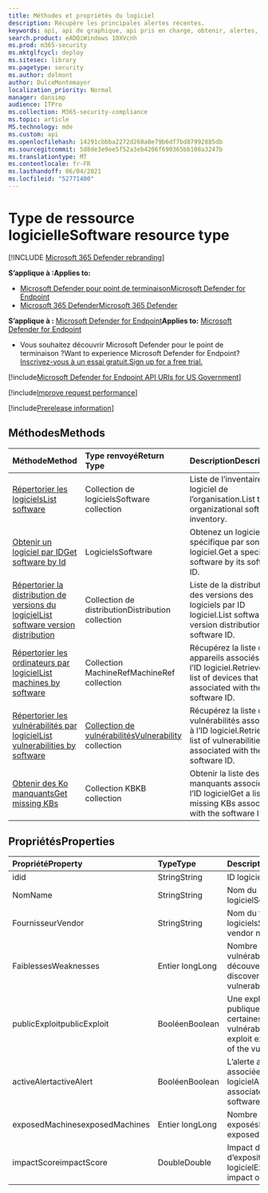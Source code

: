 ```yaml
---
title: Méthodes et propriétés du logiciel
description: Récupère les principales alertes récentes.
keywords: api, api de graphique, api pris en charge, obtenir, alertes, récent
search.product: eADQiWindows 10XVcnh
ms.prod: m365-security
ms.mktglfcycl: deploy
ms.sitesec: library
ms.pagetype: security
ms.author: dolmont
author: DulceMontemayor
localization_priority: Normal
manager: dansimp
audience: ITPro
ms.collection: M365-security-compliance
ms.topic: article
MS.technology: mde
ms.custom: api
ms.openlocfilehash: 14291cbbba2272d268a8e79b6df7bd87992885db
ms.sourcegitcommit: 5d8de3e9ee5f52a3eb4206f690365bb108a3247b
ms.translationtype: MT
ms.contentlocale: fr-FR
ms.lasthandoff: 06/04/2021
ms.locfileid: "52771400"
---
```

# <a name="software-resource-type"></a><span data-ttu-id="25a34-104">Type de ressource logicielle</span><span class="sxs-lookup"><span data-stu-id="25a34-104">Software resource type</span></span>

[!INCLUDE [Microsoft 365 Defender rebranding](../../includes/microsoft-defender.md)]

<span data-ttu-id="25a34-105">**S’applique à :**</span><span class="sxs-lookup"><span data-stu-id="25a34-105">**Applies to:**</span></span>
- [<span data-ttu-id="25a34-106">Microsoft Defender pour point de terminaison</span><span class="sxs-lookup"><span data-stu-id="25a34-106">Microsoft Defender for Endpoint</span></span>](https://go.microsoft.com/fwlink/p/?linkid=2154037)
- [<span data-ttu-id="25a34-107">Microsoft 365 Defender</span><span class="sxs-lookup"><span data-stu-id="25a34-107">Microsoft 365 Defender</span></span>](https://go.microsoft.com/fwlink/?linkid=2118804)

<span data-ttu-id="25a34-108">**S’applique à :** [Microsoft Defender for Endpoint](https://go.microsoft.com/fwlink/?linkid=2154037)</span><span class="sxs-lookup"><span data-stu-id="25a34-108">**Applies to:** [Microsoft Defender for Endpoint](https://go.microsoft.com/fwlink/?linkid=2154037)</span></span>

- <span data-ttu-id="25a34-109">Vous souhaitez découvrir Microsoft Defender pour le point de terminaison ?</span><span class="sxs-lookup"><span data-stu-id="25a34-109">Want to experience Microsoft Defender for Endpoint?</span></span> [<span data-ttu-id="25a34-110">Inscrivez-vous à un essai gratuit.</span><span class="sxs-lookup"><span data-stu-id="25a34-110">Sign up for a free trial.</span></span>](https://www.microsoft.com/microsoft-365/windows/microsoft-defender-atp?ocid=docs-wdatp-exposedapis-abovefoldlink)

[!include[Microsoft Defender for Endpoint API URIs for US Government](../../includes/microsoft-defender-api-usgov.md)]

[!include[Improve request performance](../../includes/improve-request-performance.md)]


[!include[Prerelease information](../../includes/prerelease.md)]

## <a name="methods"></a><span data-ttu-id="25a34-111">Méthodes</span><span class="sxs-lookup"><span data-stu-id="25a34-111">Methods</span></span>

<span data-ttu-id="25a34-112">Méthode</span><span class="sxs-lookup"><span data-stu-id="25a34-112">Method</span></span> |<span data-ttu-id="25a34-113">Type renvoyé</span><span class="sxs-lookup"><span data-stu-id="25a34-113">Return Type</span></span> |<span data-ttu-id="25a34-114">Description</span><span class="sxs-lookup"><span data-stu-id="25a34-114">Description</span></span>
:---|:---|:---
[<span data-ttu-id="25a34-115">Répertorier les logiciels</span><span class="sxs-lookup"><span data-stu-id="25a34-115">List software</span></span>](get-software.md) | <span data-ttu-id="25a34-116">Collection de logiciels</span><span class="sxs-lookup"><span data-stu-id="25a34-116">Software collection</span></span> | <span data-ttu-id="25a34-117">Liste de l’inventaire logiciel de l’organisation.</span><span class="sxs-lookup"><span data-stu-id="25a34-117">List the organizational software inventory.</span></span>
[<span data-ttu-id="25a34-118">Obtenir un logiciel par ID</span><span class="sxs-lookup"><span data-stu-id="25a34-118">Get software by Id</span></span>](get-software-by-id.md) | <span data-ttu-id="25a34-119">Logiciels</span><span class="sxs-lookup"><span data-stu-id="25a34-119">Software</span></span> | <span data-ttu-id="25a34-120">Obtenez un logiciel spécifique par son ID logiciel.</span><span class="sxs-lookup"><span data-stu-id="25a34-120">Get a specific software by its software ID.</span></span>
[<span data-ttu-id="25a34-121">Répertorier la distribution de versions du logiciel</span><span class="sxs-lookup"><span data-stu-id="25a34-121">List software version distribution</span></span>](get-software-ver-distribution.md)| <span data-ttu-id="25a34-122">Collection de distribution</span><span class="sxs-lookup"><span data-stu-id="25a34-122">Distribution collection</span></span> | <span data-ttu-id="25a34-123">Liste de la distribution des versions des logiciels par ID logiciel.</span><span class="sxs-lookup"><span data-stu-id="25a34-123">List software version distribution by software ID.</span></span>
[<span data-ttu-id="25a34-124">Répertorier les ordinateurs par logiciel</span><span class="sxs-lookup"><span data-stu-id="25a34-124">List machines by software</span></span>](get-machines-by-software.md)| <span data-ttu-id="25a34-125">Collection MachineRef</span><span class="sxs-lookup"><span data-stu-id="25a34-125">MachineRef collection</span></span> | <span data-ttu-id="25a34-126">Récupérez la liste des appareils associés à l’ID logiciel.</span><span class="sxs-lookup"><span data-stu-id="25a34-126">Retrieve a list of devices that are associated with the software ID.</span></span>
[<span data-ttu-id="25a34-127">Répertorier les vulnérabilités par logiciel</span><span class="sxs-lookup"><span data-stu-id="25a34-127">List vulnerabilities by software</span></span>](get-vuln-by-software.md) | <span data-ttu-id="25a34-128">[Collection de vulnérabilités](vulnerability.md)</span><span class="sxs-lookup"><span data-stu-id="25a34-128">[Vulnerability](vulnerability.md) collection</span></span> | <span data-ttu-id="25a34-129">Récupérez la liste des vulnérabilités associées à l’ID logiciel.</span><span class="sxs-lookup"><span data-stu-id="25a34-129">Retrieve a list of vulnerabilities associated with the software ID.</span></span>
[<span data-ttu-id="25a34-130">Obtenir des Ko manquants</span><span class="sxs-lookup"><span data-stu-id="25a34-130">Get missing KBs</span></span>](get-missing-kbs-software.md) | <span data-ttu-id="25a34-131">Collection KB</span><span class="sxs-lookup"><span data-stu-id="25a34-131">KB collection</span></span> | <span data-ttu-id="25a34-132">Obtenir la liste des ko manquants associés à l’ID logiciel</span><span class="sxs-lookup"><span data-stu-id="25a34-132">Get a list of missing KBs associated with the software ID</span></span>

## <a name="properties"></a><span data-ttu-id="25a34-133">Propriétés</span><span class="sxs-lookup"><span data-stu-id="25a34-133">Properties</span></span>

<span data-ttu-id="25a34-134">Propriété</span><span class="sxs-lookup"><span data-stu-id="25a34-134">Property</span></span> |   <span data-ttu-id="25a34-135">Type</span><span class="sxs-lookup"><span data-stu-id="25a34-135">Type</span></span>   |   <span data-ttu-id="25a34-136">Description</span><span class="sxs-lookup"><span data-stu-id="25a34-136">Description</span></span>
:---|:---|:---
<span data-ttu-id="25a34-137">id</span><span class="sxs-lookup"><span data-stu-id="25a34-137">id</span></span> | <span data-ttu-id="25a34-138">String</span><span class="sxs-lookup"><span data-stu-id="25a34-138">String</span></span> | <span data-ttu-id="25a34-139">ID logiciel</span><span class="sxs-lookup"><span data-stu-id="25a34-139">Software ID</span></span>
<span data-ttu-id="25a34-140">Nom</span><span class="sxs-lookup"><span data-stu-id="25a34-140">Name</span></span> | <span data-ttu-id="25a34-141">String</span><span class="sxs-lookup"><span data-stu-id="25a34-141">String</span></span> | <span data-ttu-id="25a34-142">Nom du logiciel</span><span class="sxs-lookup"><span data-stu-id="25a34-142">Software name</span></span>
<span data-ttu-id="25a34-143">Fournisseur</span><span class="sxs-lookup"><span data-stu-id="25a34-143">Vendor</span></span> | <span data-ttu-id="25a34-144">String</span><span class="sxs-lookup"><span data-stu-id="25a34-144">String</span></span> | <span data-ttu-id="25a34-145">Nom du fournisseur de logiciels</span><span class="sxs-lookup"><span data-stu-id="25a34-145">Software vendor name</span></span>
<span data-ttu-id="25a34-146">Faiblesses</span><span class="sxs-lookup"><span data-stu-id="25a34-146">Weaknesses</span></span> | <span data-ttu-id="25a34-147">Entier long</span><span class="sxs-lookup"><span data-stu-id="25a34-147">Long</span></span> | <span data-ttu-id="25a34-148">Nombre de vulnérabilités découvertes</span><span class="sxs-lookup"><span data-stu-id="25a34-148">Number of discovered vulnerabilities</span></span>
<span data-ttu-id="25a34-149">publicExploit</span><span class="sxs-lookup"><span data-stu-id="25a34-149">publicExploit</span></span> | <span data-ttu-id="25a34-150">Booléen</span><span class="sxs-lookup"><span data-stu-id="25a34-150">Boolean</span></span> | <span data-ttu-id="25a34-151">Une exploitation publique existe pour certaines vulnérabilités</span><span class="sxs-lookup"><span data-stu-id="25a34-151">Public exploit exists for some of the vulnerabilities</span></span>
<span data-ttu-id="25a34-152">activeAlert</span><span class="sxs-lookup"><span data-stu-id="25a34-152">activeAlert</span></span> | <span data-ttu-id="25a34-153">Booléen</span><span class="sxs-lookup"><span data-stu-id="25a34-153">Boolean</span></span> | <span data-ttu-id="25a34-154">L’alerte active est associée à ce logiciel</span><span class="sxs-lookup"><span data-stu-id="25a34-154">Active alert is associated with this software</span></span>
<span data-ttu-id="25a34-155">exposedMachines</span><span class="sxs-lookup"><span data-stu-id="25a34-155">exposedMachines</span></span> | <span data-ttu-id="25a34-156">Entier long</span><span class="sxs-lookup"><span data-stu-id="25a34-156">Long</span></span> | <span data-ttu-id="25a34-157">Nombre d’appareils exposés</span><span class="sxs-lookup"><span data-stu-id="25a34-157">Number of exposed devices</span></span>
<span data-ttu-id="25a34-158">impactScore</span><span class="sxs-lookup"><span data-stu-id="25a34-158">impactScore</span></span> | <span data-ttu-id="25a34-159">Double</span><span class="sxs-lookup"><span data-stu-id="25a34-159">Double</span></span> | <span data-ttu-id="25a34-160">Impact du score d’exposition de ce logiciel</span><span class="sxs-lookup"><span data-stu-id="25a34-160">Exposure score impact of this software</span></span>
